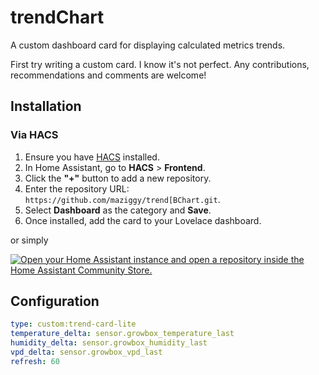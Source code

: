 # trendChart

A custom dashboard card for displaying calculated metrics trends.

First try writing a custom card. I know it's not perfect. Any contributions, recommendations and comments are welcome!

## Installation

### Via HACS

1. Ensure you have [HACS](https://hacs.xyz/) installed.
2. In Home Assistant, go to **HACS** > **Frontend**.
3. Click the **"+"** button to add a new repository.
4. Enter the repository URL: `https://github.com/maziggy/trend[BChart.git`.
5. Select **Dashboard** as the category and **Save**.
6. Once installed, add the card to your Lovelace dashboard.

or simply

[![Open your Home Assistant instance and open a repository inside the Home Assistant Community Store.](https://my.home-assistant.io/badges/hacs_repository.svg)](https://my.home-assistant.io/redirect/hacs_repository/?owner=Martin+Ziegler&repository=https%3A%2F%2Fgithub.com%2Fmaziggy%2FppfdChart.git&category=Dashboard)

## Configuration

```yaml
type: custom:trend-card-lite
temperature_delta: sensor.growbox_temperature_last
humidity_delta: sensor.growbox_humidity_last
vpd_delta: sensor.growbox_vpd_last
refresh: 60

